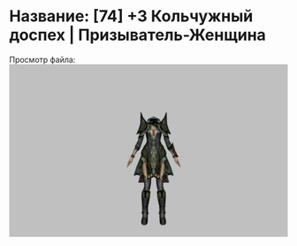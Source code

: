 # Название: [74] +3 Кольчужный доспех | Призыватель-Женщина

Просмотр файла:
![p090005.png](p090005.png)
